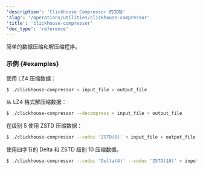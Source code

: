 ```yaml
---
'description': 'Clickhouse Compressor 的文档'
'slug': '/operations/utilities/clickhouse-compressor'
'title': 'clickhouse-compressor'
'doc_type': 'reference'
---
```


简单的数据压缩和解压缩程序。

### 示例 {#examples}

使用 LZ4 压缩数据：
```bash
$ ./clickhouse-compressor < input_file > output_file
```

从 LZ4 格式解压缩数据：
```bash
$ ./clickhouse-compressor --decompress < input_file > output_file
```

在级别 5 使用 ZSTD 压缩数据：

```bash
$ ./clickhouse-compressor --codec 'ZSTD(5)' < input_file > output_file
```

使用四字节的 Delta 和 ZSTD 级别 10 压缩数据。

```bash
$ ./clickhouse-compressor --codec 'Delta(4)' --codec 'ZSTD(10)' < input_file > output_file
```
